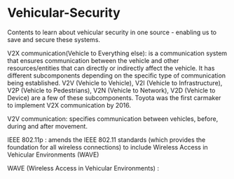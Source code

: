 # Vehicular-Security
Contents to learn about vehicular security in one source - enabling us to save and secure these systems.


V2X communication(Vehicle to Everything else): is a communication system that ensures communication between the vehicle and other resources/entities that  can directly or indirectly affect the vehicle. It has different subcomponents depending on the specific type of communication being established. V2V (Vehicle to Vehicle), V2I (Vehicle to Infrastructure), V2P (Vehicle to Pedestrians), V2N (Vehicle to Network), V2D (Vehicle to Device) are a few of these subcomponents. Toyota was the first carmaker to implement V2X communication by 2016.


V2V communication: specifies communication between vehicles, before, during and after movement. 


IEEE 802.11p : amends the IEEE 802.11 standards (which provides the foundation for all wireless connections) to include Wireless Access in Vehicular Environments (WAVE)


WAVE (Wireless Access in Vehicular Environments) : 
